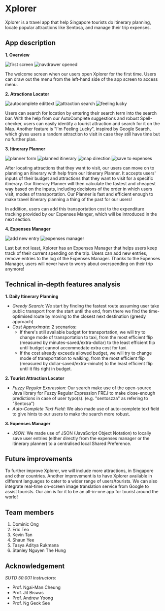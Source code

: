# Xplorer

Xplorer is a travel app that help Singapore tourists do itinerary planning,
locate popular attractions like Sentosa, and manage their trip expenses.

## App description

**1. Overview**

![first screen](./docs/screenshots/overview_1.png)
![navdrawer opened](./docs/screenshots/overview_2.png)

The welcome screen when our users open Xplorer for the first time. Users can draw out the menu from the
left-hand side of the app screen to access menu.

**2. Atractions Locator**

![autocomplete edittext](./docs/screenshots/attraction_locator_1.png)
![attraction search](./docs/screenshots/attraction_locator_2.png)
![feeling lucky](./docs/screenshots/attraction_locator_3.png)

Users can search for location by entering their search term into the search bar. With the help from our AutoComplete
suggestions and robust Spell-checker, users can easily identify a tourist attraction and search for it on the Map. Another
feature is "I'm Feeling Lucky", inspired by Google Search, which gives users a random attraction to visit in case they still
have time but no further plan.

**3. Itinerary Planner**

![planner form](./docs/screenshots/itinerary_planner_1.png)
![planned itinerary](./docs/screenshots/itinerary_planner_2.png)
![map direction](./docs/screenshots/itinerary_planner_3.png)
![save to expenses](./docs/screenshots/itinerary_planner_4.png)

After locating attractions that they want to visit, our users can move on to planning an itinerary with help from our
Itinerary Planner. It accepts users' inputs of their budget and attractions that they want to visit for a specific itinerary.
Our Itinerary Planner will then calculate the fastest and cheapest way based on the inputs, including decisions of the order in which users
visit, modes of transportation. Our Planner is fast and efficient enough to make travel itinerary planning a thing of the past
for our users!

In addition, users can add this transportation cost to the expenditure tracking provided by our Expenses Manger, which
will be introduced in the next section.

**4. Expenses Manager**

![add new entry](./docs/screenshots/expenses_manager_1.png)
![expenses manager](./docs/screenshots/expenses_manager_2.png)

Last but not least, Xplorer has an Expenses Manager that helps users keep track of their
current spending on the trip. Users can add new entries, remove entries to the log of
the Expenses Manager. Thanks to the Expenses Manager, users will never have to worry
about overspending on their trip anymore!

## Technical in-depth features analysis

**1. Daily Itinerary Planning**
  - *Greedy Search*: We start by finding the fastest route assuming user take
  public transport from the start until the end, from there we find the time-optimised
  route by moving to the closest next destination (greedy approach)
  - *Cost Approximate*: 2 scenarios:
    - If there's still available budget for transportation, we will try to change mode of
    transportation to taxi, from the most efficient flip (measured by minutes-saved/extra-dollar)
    to the least efficient flip until budget cannot accommodate extra cost for taxi.
    - If the cost already exceeds allowed budget, we will try to change mode of
    transportation to walking, from the most efficient flip (measured by dollar-saved/extra-minute)
    to the least efficient flip until it fits right in budget.

**2. Tourist Attraction Locator**
  - *Fuzzy Regular Expression*: Our search make use of the open-source Java library
  for Fuzzy Regular Expression FREJ to make close-enough predictions in case of user typo(s).
  (e.g. "sentoszza" as refering to "Sentosa")
  - *Auto-Complete Text Field*: We also made use of auto-complete text field to give hints to
  our users to make the search more robust.

**3. Expenses Manager**
 - *JSON*: We made use of JSON (JavaScript Object Notation) to locally save user entries (either directly
 from the expenses manager or the itinerary planner) to a centralised local Shared Preference.

## Future improvements

To further improve Xplorer, we will include more attractions, in Singapore and other countries. Another
improvement is to have Xplorer available in different languages to cater to a wider range of users/tourists.
We can also integrate real-time on-screen image translation service from Google to assist tourists. Our aim
is for it to be an all-in-one app for tourist around the world!

## Team members

1. Dominic Ong
2. Eric Teo
3. Kevin Tan
4. Shaun Yee
5. Tasya Aditya Rukmana
6. Stanley Nguyen The Hung

## Acknowledgement

*SUTD 50.001 Instructors*:
- Prof. Ngai-Man Cheung
- Prof. Jit Biswas
- Prof. Andrew Yoong
- Prof. Ng Geok See
